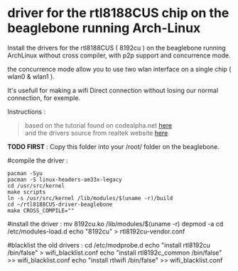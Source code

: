 driver for the rtl8188CUS chip on the beaglebone running Arch-Linux
===========

Install the drivers for the rtl8188CUS ( 8192cu ) on the beaglebone running ArchLinux without cross compiler, with p2p support and concurrence mode.

the concurrence mode allow you to use two wlan interface on a single chip ( wlan0 & wlan1 ).

It's usefull for making a wifi Direct connection without losing our normal connection, for exemple.


Instructions :
>based on the tutorial found on codealpha.net [here](http://www.codealpha.net/864/how-to-set-up-a-rtl8192cu-on-the-beaglebone-black-bbb/)  
>and the drivers source from realtek website [here](http://www.realtek.com.tw/downloads/downloadsView.aspx?Langid=1&PFid=48&Level=5&Conn=4&ProdID=277&DownTypeID=3&GetDown=false&Downloads=true#RTL8192CU)


**TODO FIRST** : Copy this folder into your /root/ folder on the beaglebone.

#compile the driver :

    pacman -Syu
    pacman -S linux-headers-am33x-legacy
    cd /usr/src/kernel
    make scripts
    ln -s /usr/src/kernel /lib/modules/$(uname -r)/build
    cd ~/rtl8188CUS-driver-beaglebone
    make CROSS_COMPILE=""

#install the driver :
    mv 8192cu.ko /lib/modules/$(uname -r)
    depmod -a
    cd /etc/modules-load.d
    echo "8192cu" > rtl8192cu-vendor.conf

#blacklist the old drivers :
    cd /etc/modprobe.d
    echo "install rtl8192cu /bin/false" > wifi_blacklist.conf
    echo "install rtl8192c_common /bin/false" >> wifi_blacklist.conf
    echo "install rtlwifi /bin/false" >> wifi_blacklist.conf

